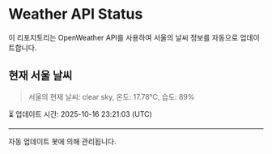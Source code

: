
# Weather API Status

이 리포지토리는 OpenWeather API를 사용하여 서울의 날씨 정보를 자동으로 업데이트합니다.

## 현재 서울 날씨
> 서울의 현재 날씨: clear sky, 온도: 17.78°C, 습도: 89%

⏳ 업데이트 시간: 2025-10-16 23:21:03 (UTC)

---
자동 업데이트 봇에 의해 관리됩니다.
